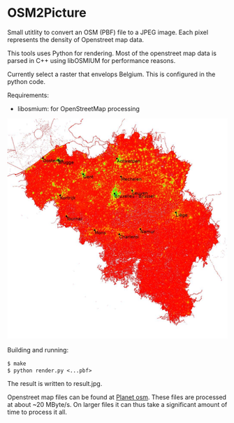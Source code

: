 OSM2Picture
===========

Small utitlity to convert an OSM (PBF) file to a JPEG image. Each pixel represents the density of Openstreet map data.

This tools uses Python for rendering. Most of the openstreet map data
is parsed in C++ using libOSMIUM for performance reasons.

Currently select a raster that envelops Belgium. This is configured in
the python code.

Requirements:
* libosmium: for OpenStreetMap processing

![Resulting image (Nov 2022)](result/latest.jpg)

Building and running:
```
$ make
$ python render.py <...pbf> 
```
The result is written to result.jpg.

Openstreet map files can be found at [Planet osm](https://wiki.openstreetmap.org/wiki/Planet.osm). These files are processed
at about ~20 MByte/s. On larger files it can thus take a significant amount of time to process it all.


